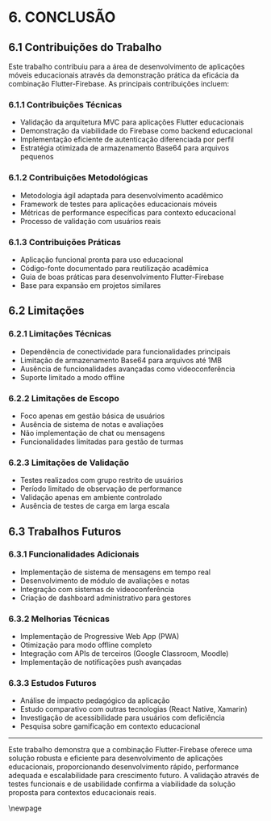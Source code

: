 # 6. CONCLUSÃO

## 6.1 Contribuições do Trabalho

Este trabalho contribuiu para a área de desenvolvimento de aplicações móveis educacionais através da demonstração prática da eficácia da combinação Flutter-Firebase. As principais contribuições incluem:

### 6.1.1 Contribuições Técnicas

- Validação da arquitetura MVC para aplicações Flutter educacionais
- Demonstração da viabilidade do Firebase como backend educacional
- Implementação eficiente de autenticação diferenciada por perfil
- Estratégia otimizada de armazenamento Base64 para arquivos pequenos

### 6.1.2 Contribuições Metodológicas

- Metodologia ágil adaptada para desenvolvimento acadêmico
- Framework de testes para aplicações educacionais móveis
- Métricas de performance específicas para contexto educacional
- Processo de validação com usuários reais

### 6.1.3 Contribuições Práticas

- Aplicação funcional pronta para uso educacional
- Código-fonte documentado para reutilização acadêmica
- Guia de boas práticas para desenvolvimento Flutter-Firebase
- Base para expansão em projetos similares

## 6.2 Limitações

### 6.2.1 Limitações Técnicas

- Dependência de conectividade para funcionalidades principais
- Limitação de armazenamento Base64 para arquivos até 1MB
- Ausência de funcionalidades avançadas como videoconferência
- Suporte limitado a modo offline

### 6.2.2 Limitações de Escopo

- Foco apenas em gestão básica de usuários
- Ausência de sistema de notas e avaliações
- Não implementação de chat ou mensagens
- Funcionalidades limitadas para gestão de turmas

### 6.2.3 Limitações de Validação

- Testes realizados com grupo restrito de usuários
- Período limitado de observação de performance
- Validação apenas em ambiente controlado
- Ausência de testes de carga em larga escala

## 6.3 Trabalhos Futuros

### 6.3.1 Funcionalidades Adicionais

- Implementação de sistema de mensagens em tempo real
- Desenvolvimento de módulo de avaliações e notas
- Integração com sistemas de videoconferência
- Criação de dashboard administrativo para gestores

### 6.3.2 Melhorias Técnicas

- Implementação de Progressive Web App (PWA)
- Otimização para modo offline completo
- Integração com APIs de terceiros (Google Classroom, Moodle)
- Implementação de notificações push avançadas

### 6.3.3 Estudos Futuros

- Análise de impacto pedagógico da aplicação
- Estudo comparativo com outras tecnologias (React Native, Xamarin)
- Investigação de acessibilidade para usuários com deficiência
- Pesquisa sobre gamificação em contexto educacional

---

Este trabalho demonstra que a combinação Flutter-Firebase oferece uma solução robusta e eficiente para desenvolvimento de aplicações educacionais, proporcionando desenvolvimento rápido, performance adequada e escalabilidade para crescimento futuro. A validação através de testes funcionais e de usabilidade confirma a viabilidade da solução proposta para contextos educacionais reais.

\newpage
